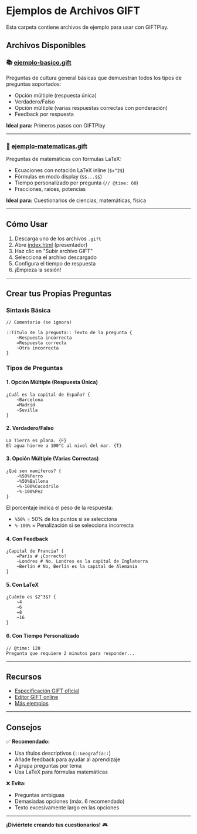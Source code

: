 # Ejemplos de Archivos GIFT

Esta carpeta contiene archivos de ejemplo para usar con GIFTPlay.

## Archivos Disponibles

### 📚 [ejemplo-basico.gift](ejemplo-basico.gift)
Preguntas de cultura general básicas que demuestran todos los tipos de preguntas soportados:
- Opción múltiple (respuesta única)
- Verdadero/Falso
- Opción múltiple (varias respuestas correctas con ponderación)
- Feedback por respuesta

**Ideal para:** Primeros pasos con GIFTPlay

---

### 🔢 [ejemplo-matematicas.gift](ejemplo-matematicas.gift)
Preguntas de matemáticas con fórmulas LaTeX:
- Ecuaciones con notación LaTeX inline (`$x^2$`)
- Fórmulas en modo display (`$$...$$`)
- Tiempo personalizado por pregunta (`// @time: 60`)
- Fracciones, raíces, potencias

**Ideal para:** Cuestionarios de ciencias, matemáticas, física

---

## Cómo Usar

1. Descarga uno de los archivos `.gift`
2. Abre [index.html](../../index.html) (presentador)
3. Haz clic en "Subir archivo GIFT"
4. Selecciona el archivo descargado
5. Configura el tiempo de respuesta
6. ¡Empieza la sesión!

---

## Crear tus Propias Preguntas

### Sintaxis Básica

```gift
// Comentario (se ignora)

::Título de la pregunta:: Texto de la pregunta {
    ~Respuesta incorrecta
    =Respuesta correcta
    ~Otra incorrecta
}
```

### Tipos de Preguntas

#### 1. Opción Múltiple (Respuesta Única)

```gift
¿Cuál es la capital de España? {
    ~Barcelona
    =Madrid
    ~Sevilla
}
```

#### 2. Verdadero/Falso

```gift
La Tierra es plana. {F}
El agua hierve a 100°C al nivel del mar. {T}
```

#### 3. Opción Múltiple (Varias Correctas)

```gift
¿Qué son mamíferos? {
    ~%50%Perro
    ~%50%Ballena
    ~%-100%Cocodrilo
    ~%-100%Pez
}
```

El porcentaje indica el peso de la respuesta:
- `%50%` = 50% de los puntos si se selecciona
- `%-100%` = Penalización si se selecciona incorrecta

#### 4. Con Feedback

```gift
¿Capital de Francia? {
    =París # ¡Correcto!
    ~Londres # No, Londres es la capital de Inglaterra
    ~Berlín # No, Berlín es la capital de Alemania
}
```

#### 5. Con LaTeX

```gift
¿Cuánto es $2^3$? {
    ~4
    ~6
    =8
    ~16
}
```

#### 6. Con Tiempo Personalizado

```gift
// @time: 120
Pregunta que requiere 2 minutos para responder...
```

---

## Recursos

- [Especificación GIFT oficial](https://docs.moodle.org/en/GIFT_format)
- [Editor GIFT online](https://fuhrmanator.github.io/GIFT-grammar-PEG.js/)
- [Más ejemplos](https://docs.moodle.org/en/GIFT_format#Examples)

---

## Consejos

✅ **Recomendado:**
- Usa títulos descriptivos (`::Geografía::`)
- Añade feedback para ayudar al aprendizaje
- Agrupa preguntas por tema
- Usa LaTeX para fórmulas matemáticas

❌ **Evita:**
- Preguntas ambiguas
- Demasiadas opciones (máx. 6 recomendado)
- Texto excesivamente largo en las opciones

---

**¡Diviértete creando tus cuestionarios!** 🎮
